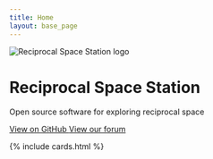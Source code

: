 ```yaml
---
title: Home
layout: base_page
---
```


<div class="row gx-4 gx-lg-5 align-items-center my-5">
    <div class="col-md-2">
    </div>
    <div class="col-md-3">
        <img 
            style="max-width: 100%; object-fit: cover" 
            src="/assets/data/rss_logo_400x400.png" 
            alt="Reciprocal Space Station logo" />
    </div>
    <div class="col-md-5">
        <h1 class="font-weight-light">Reciprocal Space Station</h1>
        <p>Open source software for exploring reciprocal space</p>
        <a class="btn btn-primary btn-sm" href="https://github.com/orgs/rs-station" >
                    View on GitHub
        </a>
        <a class="btn btn-primary btn-sm" href="https://discourse.rs-station.org" >
                    View our forum
        </a>
    </div>
    <div class="col-md-2"></div>
</div>

{% include cards.html %}
